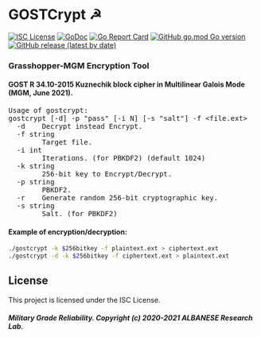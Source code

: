 # GOSTCrypt ☭
[![ISC License](http://img.shields.io/badge/license-ISC-blue.svg)](https://github.com/pedroalbanese/gostcrypt/blob/master/LICENSE.md) 
[![GoDoc](https://godoc.org/github.com/pedroalbanese/gostcrypt?status.png)](http://godoc.org/github.com/pedroalbanese/gostcrypt)
[![Go Report Card](https://goreportcard.com/badge/github.com/pedroalbanese/gostcrypt)](https://goreportcard.com/report/github.com/pedroalbanese/gostcrypt)
[![GitHub go.mod Go version](https://img.shields.io/github/go-mod/go-version/pedroalbanese/gostcrypt)](https://golang.org)
[![GitHub release (latest by date)](https://img.shields.io/github/v/release/pedroalbanese/gostcrypt)](https://github.com/pedroalbanese/gostcrypt/releases)
### Grasshopper-MGM Encryption Tool
#### GOST R 34.10-2015 Kuznechik block cipher in Multilinear Galois Mode (MGM, June 2021).
<pre>Usage of gostcrypt:
gostcrypt [-d] -p "pass" [-i N] [-s "salt"] -f &lt;file.ext&gt;
  -d    Decrypt instead Encrypt.
  -f string
        Target file.
  -i int
        Iterations. (for PBKDF2) (default 1024)
  -k string
        256-bit key to Encrypt/Decrypt.
  -p string
        PBKDF2.
  -r    Generate random 256-bit cryptographic key.
  -s string
        Salt. (for PBKDF2)</pre>
        
#### Example of encryption/decryption:
```sh
./gostcrypt -k $256bitkey -f plaintext.ext > ciphertext.ext
./gostcrypt -d -k $256bitkey -f ciphertext.ext > plaintext.ext
```
## License

This project is licensed under the ISC License.

##### Military Grade Reliability. Copyright (c) 2020-2021 ALBANESE Research Lab.
